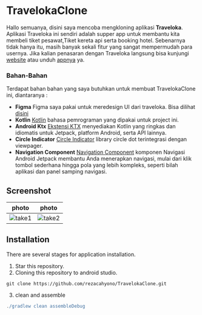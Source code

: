 
# TravelokaClone
Hallo semuanya, disini saya mencoba mengkloning aplikasi __Traveloka__. Aplikasi Traveloka ini sendiri adalah supper app untuk membantu
kita membeli tiket pesawat,Tiket kereta api serta booking hotel. Sebenarnya tidak hanya itu, masih banyak sekali fitur yang sangat mempermudah para usernya.
Jika kalian penasaran dengan Traveloka langsung bisa kunjungi [website](https://www.traveloka.com/en-id/) atau unduh [appnya](https://play.google.com/store/search?q=traveloka&c=apps) ya.

### Bahan-Bahan
Terdapat bahan bahan yang saya butuhkan untuk membuat TravelokaClone ini, diantaranya :
- __Figma__
  Figma saya pakai untuk meredesign UI dari traveloka. Bisa dilihat [disini](https://www.figma.com/file/ZuclYn5ByLmo24Uz30LCco/Traveloka-Clone?node-id=0%3A1)
- __Kotlin__
  [Kotlin](https://kotlinlang.org/) bahasa pemrograman yang dipakai untuk project ini.
- __Android Ktx__
  [Ekstensi KTX](https://developer.android.com/kotlin/ktx?hl=id&gclid=Cj0KCQjwr4eYBhDrARIsANPywCh-HbLDD56eN7jQ5AKNPMFwK_agIfsd9aTYKBRZxgS9szDymB-fl8gaAhDQEALw_wcB&gclsrc=aw.ds) menyediakan Kotlin yang ringkas dan idiomatis untuk Jetpack, platform Android, serta API lainnya.
- __Circle Indicator__
  [Circle Indicator](https://github.com/tommybuonomo/dotsindicator) library circle dot terintegrasi dengan viewpager.
- __Navigation Component__
  [Navigation Component](https://developer.android.com/guide/navigation?gclid=Cj0KCQjw1bqZBhDXARIsANTjCPJaSev_r1EOpl2Ns1KvNE4c0VG-d7PXHspdRhEIf1lgfTZ1aiYB-8UaAsMLEALw_wcB&gclsrc=aw.ds) komponen Navigasi Android Jetpack membantu Anda menerapkan navigasi, mulai dari klik tombol sederhana hingga pola yang lebih kompleks, seperti bilah aplikasi dan panel samping navigasi.

## Screenshot
| photo | photo |
|-------|-------|
|![take1](screenshot/take1.png)|![take2](screenshot/take2.png)|

## Installation
There are several stages for application installation.
1. Star this repository.
2. Cloning this repository to android studio.
```git
git clone https://github.com/rezacahyono/TravelokaClone.git
```
3. clean and assemble
``` gradle
./gradlew clean assembleDebug
```
